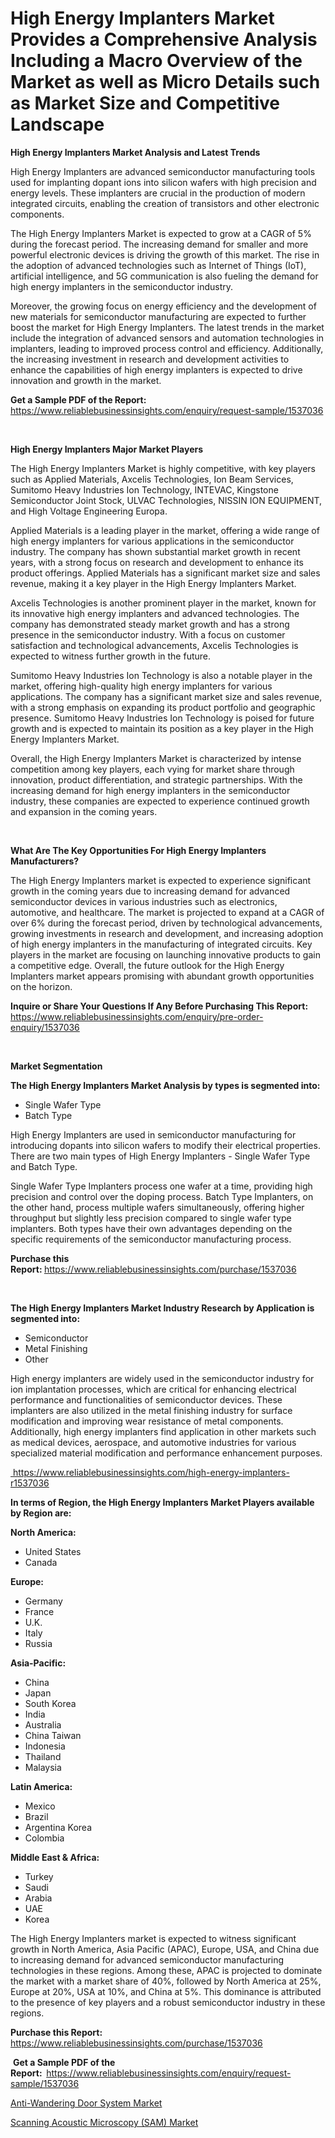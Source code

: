 <p><h1>High Energy Implanters Market Provides a Comprehensive Analysis Including a Macro Overview of the Market as well as Micro Details such as Market Size and Competitive Landscape</h1></p><p><strong>High Energy Implanters Market Analysis and Latest Trends</strong></p>
<p><p>High Energy Implanters are advanced semiconductor manufacturing tools used for implanting dopant ions into silicon wafers with high precision and energy levels. These implanters are crucial in the production of modern integrated circuits, enabling the creation of transistors and other electronic components.</p><p>The High Energy Implanters Market is expected to grow at a CAGR of 5% during the forecast period. The increasing demand for smaller and more powerful electronic devices is driving the growth of this market. The rise in the adoption of advanced technologies such as Internet of Things (IoT), artificial intelligence, and 5G communication is also fueling the demand for high energy implanters in the semiconductor industry.</p><p>Moreover, the growing focus on energy efficiency and the development of new materials for semiconductor manufacturing are expected to further boost the market for High Energy Implanters. The latest trends in the market include the integration of advanced sensors and automation technologies in implanters, leading to improved process control and efficiency. Additionally, the increasing investment in research and development activities to enhance the capabilities of high energy implanters is expected to drive innovation and growth in the market.</p></p>
<p><strong>Get a Sample PDF of the Report:&nbsp;</strong> <a href="https://www.reliablebusinessinsights.com/enquiry/request-sample/1537036">https://www.reliablebusinessinsights.com/enquiry/request-sample/1537036</a></p>
<p>&nbsp;</p>
<p><strong>High Energy Implanters Major Market Players</strong></p>
<p><p>The High Energy Implanters Market is highly competitive, with key players such as Applied Materials, Axcelis Technologies, Ion Beam Services, Sumitomo Heavy Industries Ion Technology, INTEVAC, Kingstone Semiconductor Joint Stock, ULVAC Technologies, NISSIN ION EQUIPMENT, and High Voltage Engineering Europa.</p><p>Applied Materials is a leading player in the market, offering a wide range of high energy implanters for various applications in the semiconductor industry. The company has shown substantial market growth in recent years, with a strong focus on research and development to enhance its product offerings. Applied Materials has a significant market size and sales revenue, making it a key player in the High Energy Implanters Market.</p><p>Axcelis Technologies is another prominent player in the market, known for its innovative high energy implanters and advanced technologies. The company has demonstrated steady market growth and has a strong presence in the semiconductor industry. With a focus on customer satisfaction and technological advancements, Axcelis Technologies is expected to witness further growth in the future.</p><p>Sumitomo Heavy Industries Ion Technology is also a notable player in the market, offering high-quality high energy implanters for various applications. The company has a significant market size and sales revenue, with a strong emphasis on expanding its product portfolio and geographic presence. Sumitomo Heavy Industries Ion Technology is poised for future growth and is expected to maintain its position as a key player in the High Energy Implanters Market.</p><p>Overall, the High Energy Implanters Market is characterized by intense competition among key players, each vying for market share through innovation, product differentiation, and strategic partnerships. With the increasing demand for high energy implanters in the semiconductor industry, these companies are expected to experience continued growth and expansion in the coming years.</p></p>
<p>&nbsp;</p>
<p><strong>What Are The Key Opportunities For High Energy Implanters Manufacturers?</strong></p>
<p><p>The High Energy Implanters market is expected to experience significant growth in the coming years due to increasing demand for advanced semiconductor devices in various industries such as electronics, automotive, and healthcare. The market is projected to expand at a CAGR of over 6% during the forecast period, driven by technological advancements, growing investments in research and development, and increasing adoption of high energy implanters in the manufacturing of integrated circuits. Key players in the market are focusing on launching innovative products to gain a competitive edge. Overall, the future outlook for the High Energy Implanters market appears promising with abundant growth opportunities on the horizon.</p></p>
<p><strong>Inquire or Share Your Questions If Any Before Purchasing This Report:</strong> <a href="https://www.reliablebusinessinsights.com/enquiry/pre-order-enquiry/1537036">https://www.reliablebusinessinsights.com/enquiry/pre-order-enquiry/1537036</a></p>
<p>&nbsp;</p>
<p><strong>Market Segmentation</strong></p>
<p><strong>The High Energy Implanters Market Analysis by types is segmented into:</strong></p>
<p><ul><li>Single Wafer Type</li><li>Batch Type</li></ul></p>
<p><p>High Energy Implanters are used in semiconductor manufacturing for introducing dopants into silicon wafers to modify their electrical properties. There are two main types of High Energy Implanters - Single Wafer Type and Batch Type. </p><p>Single Wafer Type Implanters process one wafer at a time, providing high precision and control over the doping process. Batch Type Implanters, on the other hand, process multiple wafers simultaneously, offering higher throughput but slightly less precision compared to single wafer type implanters. Both types have their own advantages depending on the specific requirements of the semiconductor manufacturing process.</p></p>
<p><strong>Purchase this Report:&nbsp;</strong><a href="https://www.reliablebusinessinsights.com/purchase/1537036">https://www.reliablebusinessinsights.com/purchase/1537036</a></p>
<p>&nbsp;</p>
<p><strong>The High Energy Implanters Market Industry Research by Application is segmented into:</strong></p>
<p><ul><li>Semiconductor</li><li>Metal Finishing</li><li>Other</li></ul></p>
<p><p>High energy implanters are widely used in the semiconductor industry for ion implantation processes, which are critical for enhancing electrical performance and functionalities of semiconductor devices. These implanters are also utilized in the metal finishing industry for surface modification and improving wear resistance of metal components. Additionally, high energy implanters find application in other markets such as medical devices, aerospace, and automotive industries for various specialized material modification and performance enhancement purposes.</p></p>
<p><a href="https://www.reliablebusinessinsights.com/high-energy-implanters-r1537036">&nbsp;https://www.reliablebusinessinsights.com/high-energy-implanters-r1537036</a></p>
<p><strong>In terms of Region, the High Energy Implanters Market Players available by Region are:</strong></p>
<p>
    <p> <strong> North America: </strong>
        <ul>
            <li>United States</li>
            <li>Canada</li>
        </ul>
        </p> 
    <p> <strong> Europe: </strong>
        <ul>
            <li>Germany</li>
            <li>France</li>
            <li>U.K.</li>
            <li>Italy</li>
            <li>Russia</li>
        </ul>
        </p> 
    <p> <strong> Asia-Pacific: </strong>
        <ul>
            <li>China</li>
            <li>Japan</li>
            <li>South Korea</li>
            <li>India</li>
            <li>Australia</li>
            <li>China Taiwan</li>
            <li>Indonesia</li>
            <li>Thailand</li>
            <li>Malaysia</li>
        </ul>
        </p> 
    <p> <strong> Latin America: </strong>
        <ul>
            <li>Mexico</li>
            <li>Brazil</li>
            <li>Argentina Korea</li>
            <li>Colombia</li>
        </ul>
        </p> 
    <p> <strong> Middle East & Africa: </strong>
        <ul>
            <li>Turkey</li>
            <li>Saudi</li>
            <li>Arabia</li>
            <li>UAE</li>
            <li>Korea</li>
        </ul>
    </p>
    </p>
<p><p>The High Energy Implanters market is expected to witness significant growth in North America, Asia Pacific (APAC), Europe, USA, and China due to increasing demand for advanced semiconductor manufacturing technologies in these regions. Among these, APAC is projected to dominate the market with a market share of 40%, followed by North America at 25%, Europe at 20%, USA at 10%, and China at 5%. This dominance is attributed to the presence of key players and a robust semiconductor industry in these regions.</p></p>
<p><strong>Purchase this Report: </strong><a href="https://www.reliablebusinessinsights.com/purchase/1537036">https://www.reliablebusinessinsights.com/purchase/1537036</a></p>
<p>&nbsp;<strong>Get a Sample PDF of the Report:&nbsp;&nbsp;</strong><a href="https://www.reliablebusinessinsights.com/enquiry/request-sample/1537036">https://www.reliablebusinessinsights.com/enquiry/request-sample/1537036</a></p>
<p><strong></strong></p>
<p><p><a href="https://github.com/nandosuryapratama/Market-Research-Report-List-1/blob/main/anti-wandering-door-system-market.md">Anti-Wandering Door System Market</a></p><p><a href="https://github.com/HowardDelgaXXfnf/Market-Research-Report-List-1/blob/main/scanning-acoustic-microscopy-sam-market.md">Scanning Acoustic Microscopy (SAM) Market</a></p></p>